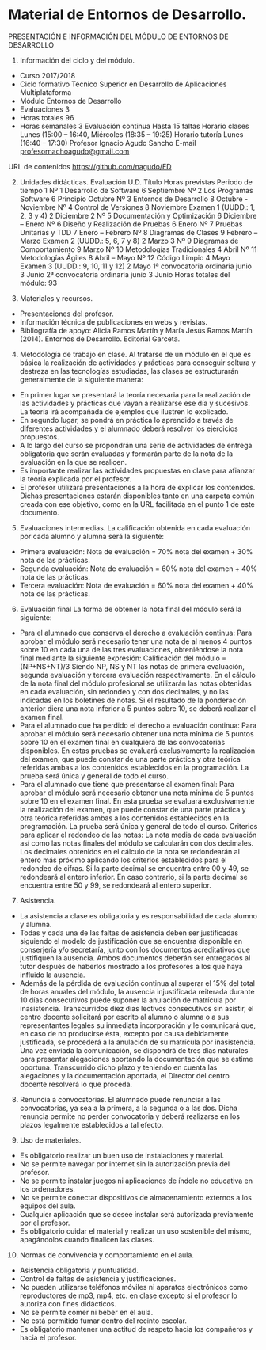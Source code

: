 # Material de Entornos de Desarrollo.
PRESENTACIÓN E INFORMACIÓN DEL MÓDULO DE ENTORNOS DE DESARROLLO

1. Información del ciclo y del módulo.
-	Curso	2017/2018
-	Ciclo formativo	Técnico Superior en Desarrollo de Aplicaciones Multiplataforma
-	Módulo	Entornos de Desarrollo
-	Evaluaciones	3
-	Horas totales	96
-	Horas semanales	3
Evaluación continua	Hasta 15 faltas
Horario clases	Lunes (15:00 – 16:40, Miércoles (18:35 – 19:25) 
Horario tutoría	Lunes (16:40 – 17:30)
Profesor	Ignacio Agudo Sancho
E-mail	profesornachoagudo@gmail.com

URL de contenidos	https://github.com/nagudo/ED 


2. Unidades didácticas.
Evaluación	U.D.	Título	Horas previstas	Periodo de tiempo
1	Nº 1	Desarrollo de Software	6	Septiembre
	Nº 2	Los Programas Software	6	Principio Octubre 
	Nº 3	Entornos de Desarrollo	8	Octubre - Noviembre
	Nº 4	Control de Versiones	8	Noviembre
		Examen 1 (UUDD.: 1, 2, 3 y 4)	2	Diciembre
2	Nº 5	Documentación y Optimización	6	Diciembre – Enero 
	Nº 6	Diseño y Realización de Pruebas	6	Enero
	Nº 7	Pruebas Unitarias y TDD	7	Enero – Febrero 
	Nº 8	Diagramas de Clases	9	Febrero – Marzo
		Examen 2 (UUDD.: 5, 6, 7 y 8)	2	Marzo
3	Nº 9	Diagramas de Comportamiento	9	Marzo
	Nº 10	Metodologías Tradicionales	4	Abril
	Nº 11	Metodologías Ágiles	8	Abril – Mayo 
	Nº 12	Código Limpio	4	Mayo
		Examen 3 (UUDD.: 9, 10, 11 y 12)	2	Mayo
		1ª convocatoria ordinaria junio	3	Junio
		2ª convocatoria ordinaria junio	3	Junio
Horas totales del módulo:	93	

3. Materiales y recursos.
- Presentaciones del profesor.
- Información técnica de publicaciones en webs y revistas.
- Bibliografía de apoyo: Alicia Ramos Martín y María Jesús Ramos Martín (2014). Entornos de Desarrollo. Editorial Garceta. 

4. Metodología de trabajo en clase.
Al tratarse de un módulo en el que es básica la realización de actividades y prácticas para conseguir soltura y destreza en las tecnologías estudiadas, las clases se estructurarán generalmente de la siguiente manera:
-	En primer lugar se presentará la teoría necesaria para la realización de las actividades y prácticas que vayan a realizarse ese día y sucesivos. La teoría irá acompañada de ejemplos que ilustren lo explicado. 
-	En segundo lugar, se pondrá en práctica lo aprendido a través de diferentes actividades y el alumnado deberá resolver los ejercicios propuestos.
-	A lo largo del curso se propondrán una serie de actividades de entrega obligatoria que serán evaluadas y formarán parte de la nota de la evaluación en la que se realicen.
-	Es importante realizar las actividades propuestas en clase para afianzar la teoría explicada por el profesor.
-	El profesor utilizará presentaciones a la hora de explicar los contenidos. Dichas presentaciones estarán disponibles tanto en una carpeta común creada con ese objetivo, como en la URL facilitada en el punto 1 de este documento.

5. Evaluaciones intermedias.
La calificación obtenida en cada evaluación por cada alumno y alumna será la siguiente:
-	Primera evaluación: 
Nota de evaluación = 70% nota del examen + 30% nota de las prácticas.
-	Segunda evaluación: 
Nota de evaluación = 60% nota del examen + 40% nota de las prácticas.
-	Tercera evaluación: 
Nota de evaluación = 60% nota del examen + 40% nota de las prácticas.

6. Evaluación final
La forma de obtener la nota final del módulo será la siguiente:
-	Para el alumnado que conserva el derecho a evaluación continua:
Para aprobar el módulo será necesario tener una nota de al menos 4 puntos sobre 10 en cada una de las tres evaluaciones, obteniéndose la nota final mediante la siguiente expresión:
Calificación del módulo = (NP+NS+NT)/3
Siendo NP, NS y NT las notas de primera evaluación, segunda evaluación y tercera evaluación respectivamente. 
En el cálculo de la nota final del módulo profesional se utilizarán las notas obtenidas en cada evaluación, sin redondeo y con dos decimales, y no las indicadas en los boletines de notas. Si el resultado de la ponderación anterior diera una nota inferior a 5 puntos sobre 10, se deberá realizar el examen final.
-	Para el alumnado que ha perdido el derecho a evaluación continua:
Para aprobar el módulo será necesario obtener una nota mínima de 5 puntos sobre 10 en el examen final en cualquiera de las convocatorias disponibles. En estas pruebas se evaluará exclusivamente la realización del examen, que puede constar de una parte práctica y otra teórica referidas ambas a los contenidos establecidos en la programación. La prueba será única y general de todo el curso.
-	Para el alumnado que tiene que presentarse al examen final:
Para aprobar el módulo será necesario obtener una nota mínima de 5 puntos sobre 10 en el examen final. En esta prueba se evaluará exclusivamente la realización del examen, que puede constar de una parte práctica y otra teórica referidas ambas a los contenidos establecidos en la programación. La prueba será única y general de todo el curso. 
Criterios para aplicar el redondeo de las notas:
La nota media de cada evaluación así como las notas finales del módulo se calcularán con dos decimales. Los decimales obtenidos en el cálculo de la nota se redondearán al entero más próximo aplicando los criterios establecidos para el redondeo de cifras. Si la parte decimal se encuentra entre 00 y 49, se redondeará al entero inferior. En caso contrario, si la parte decimal se encuentra entre 50 y 99, se redondeará al entero superior.

7. Asistencia.
-	La asistencia a clase es obligatoria y es responsabilidad de cada alumno y alumna. 
-	Todas y cada una de las faltas de asistencia deben ser justificadas siguiendo el modelo de justificación que se encuentra disponible en conserjería y/o secretaría, junto con los documentos acreditativos que justifiquen la ausencia. Ambos documentos deberán ser entregados al tutor después de haberlos mostrado a los profesores a los que haya influido la ausencia.
-	Además de la pérdida de evaluación continua al superar el 15% del total de horas anuales del módulo, la ausencia injustificada reiterada durante 10 días consecutivos puede suponer la anulación de matrícula por inasistencia. Transcurridos diez días lectivos consecutivos sin asistir, el centro docente solicitará por escrito al alumno o alumna o a sus representantes legales su inmediata incorporación y le comunicará que, en caso de no producirse ésta, excepto por causa debidamente justificada, se procederá a la anulación de su matrícula por inasistencia. Una vez enviada la comunicación, se dispondrá de tres días naturales para presentar alegaciones aportando la documentación que se estime oportuna. Transcurrido dicho plazo y teniendo en cuenta las alegaciones y la documentación aportada, el Director del centro docente resolverá lo que proceda.

8. Renuncia a convocatorias.
El alumnado puede renunciar a las convocatorias, ya sea a la primera, a la segunda o a las dos. Dicha renuncia permite no perder convocatoria y deberá realizarse en los plazos legalmente establecidos a tal efecto. 

9. Uso de materiales. 
-	Es obligatorio realizar un buen uso de instalaciones y material.
-	No se permite navegar por internet sin la autorización previa del profesor.
-	No se permite instalar juegos ni aplicaciones de índole no educativa en los ordenadores.
-	No se permite conectar dispositivos de almacenamiento externos a los equipos del aula.
-	Cualquier aplicación que se desee instalar será autorizada previamente por el profesor.
-	Es obligatorio cuidar el material y realizar un uso sostenible del mismo, apagándolos cuando finalicen las clases.

10. Normas de convivencia y comportamiento en el aula. 
-	Asistencia obligatoria y puntualidad.
-	Control de faltas de asistencia y justificaciones.
-	No pueden utilizarse teléfonos móviles ni aparatos electrónicos como reproductores de mp3, mp4, etc. en clase excepto si el profesor lo autoriza con fines didácticos.
-	No se permite comer ni beber en el aula.
-	No está permitido fumar dentro del recinto escolar.
-	Es obligatorio mantener una actitud de respeto hacia los compañeros y hacia el profesor.

